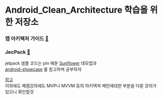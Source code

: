 # Android_Clean_Architecture 학습을 위한 저장소

### 앱 아키텍처 가이드 [🥕](https://developer.android.com/jetpack/guide)
### JecPack [🥕](https://developer.android.com/jetpack/getting-started)
  jetpack 샘플 코드는 pin 해둔 [Sunflower](https://github.com/h0keun/sunflower) 데모앱과  
  [android-showcase](https://github.com/h0keun/android-showcase) 를 참고하며 공부하쟈


[참고](https://choheeis.github.io/newblog//articles/2020-05/android-clean-architecture)  
이외에도 패캠강의에도 MVP나 MVVM 등의 아키텍쳐 패턴에대한 부분을 다룬 강의가 있으니 확인할것
